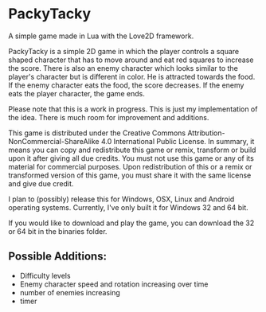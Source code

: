 PackyTacky
==========

A simple game made in Lua with the Love2D framework.

PackyTacky is a simple 2D game in which the player controls a square shaped character that has to move around and eat red squares to increase the score. There is also an enemy character which looks similar to the player's character but is different in color. He is attracted towards the food. If the enemy character eats the food, the score decreases. If the enemy eats the player character, the game ends.

Please note that this is a work in progress. This is just my implementation of the idea. There is much room for improvement and additions.

This game is distributed under the Creative Commons Attribution-NonCommercial-ShareAlike 4.0 International Public License. In summary, it means you can copy and redistribute this game or remix, transform or build upon it after giving all due credits. You must not use this game or any of its material for commercial purposes. Upon redistribution of this or a remix or transformed version of this game, you must share it with the same license and give due credit.

I plan to (possibly) release this for Windows, OSX, Linux and Android operating systems. Currently, I've only built it for Windows 32 and 64 bit.

If you would like to download and play the game, you can download the 32 or 64 bit in the binaries folder.

Possible Additions:
----
- Difficulty levels
- Enemy character speed and rotation increasing over time
- number of enemies increasing
- timer
